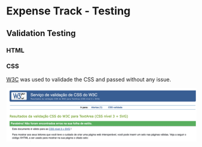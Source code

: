 # Expense Track - Testing

## Validation Testing 
### HTML 

### CSS 

[W3C](https://jigsaw.w3.org/css-validator/) was used to validade the CSS and passed without any issue.

![CSS Valiodator](documentation/testing/validators/Captura%20de%20ecra%CC%83%202023-05-31%2C%20a%CC%80s%2008.38.11.png)